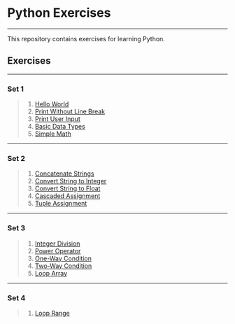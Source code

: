 # Python Exercises

---

This repository contains exercises for learning Python.

## Exercises

---
### Set 1
> 1. [Hello World](src/hello-world/challenge.md)
> 2. [Print Without Line Break](src/print-without-line-break/challenge.md)
> 3. [Print User Input](src/print-user-input/challenge.md)
> 4. [Basic Data Types](src/basic-data-types/challenge.md)
> 5. [Simple Math](src/simple-math/challenge.md)

---
### Set 2
> 1. [Concatenate Strings](src/concatenate-strings/challenge.md)
> 2. [Convert String to Integer](src/convert-str-to-int/challenge.md)
> 3. [Convert String to Float](src/convert-str-to-float/challenge.md)
> 4. [Cascaded Assignment](src/cascaded-assignment/challenge.md)
> 5. [Tuple Assignment](src/tuple-assignment/challenge.md)

---
### Set 3
> 1. [Integer Division](src/integer-division/challenge.md)
> 2. [Power Operator](src/power-operator/challenge.md)
> 3. [One-Way Condition](src/one-way-condition/challenge.md)
> 4. [Two-Way Condition](src/two-way-condition/challenge.md)
> 5. [Loop Array](src/loop-array/challenge.md)

---
### Set 4
> 1. [Loop Range](src/loop-range/challenge.md)